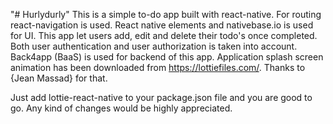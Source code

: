 "# Hurlydurly" 
This is a simple to-do app built with react-native. For routing react-navigation is used. React native elements and nativebase.io is used for UI. This app let users add, edit and delete their todo's once completed. Both user authentication and user authorization is taken into account. Back4app (BaaS) is used for backend of this app.
Application splash screen animation has been downloaded from https://lottiefiles.com/. Thanks to {Jean Massad} for that.

Just add lottie-react-native to your package.json file and you are good to go.
Any kind of changes would be highly appreciated.

